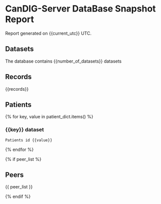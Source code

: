 # CanDIG-Server DataBase Snapshot Report

Report generated on {{current_utc}} UTC.

## Datasets

The database contains {{number_of_datasets}} datasets

## Records

{{records}}

## Patients

{% for key, value in patient_dict.items() %}
### {{key}} dataset
```
Patients id {{value}}
```
{% endfor %}

{% if peer_list %}
## Peers

{{ peer_list }}

{% endif %}